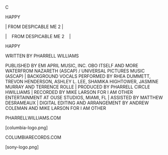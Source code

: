 <!-- FRONT -->

C

HAPPY

| FROM DESPICABLE ME 2 |

<!-- BACK -->

| &nbsp;&nbsp; FROM DESPICABLE ME 2 &nbsp;&nbsp; |

HAPPY

WRITTEN BY PHARRELL WILLIAMS

PUBLISHED BY EMI APRIL MUSIC, INC. OBO ITSELF AND MORE WATERFROM NAZARETH (ASCAP) / UNIVERSAL PICTURES MUSIC (ASCAP) | BACKGROUND VOCALS PERFORMED BY RHEA DUMMETT, TREVON HENDERSON, ASHLEY L. LEE, SHAMIKA HIGHTOWER, JASMINE MURRAY AND TERRENCE ROLLE | PRODUCED BY PHARRELL CIRCLE HWILLIAMS | RECORDED BY MIKE LARSON FOR I AM OTHER ENTERTAINMENT AT OUSE STUDIOS, MIAMI, FL | ASSISTED BY MATTHEW DESRAMEAUX | DIGITAL EDITING AND ARRANGEMENT BY ANDREW COLEMAN AND MIKE LARSON FOR I AM OTHER 

PHARRELLWILLIAMS.COM

[columbia-logo.png]

COLUMBIARECORDS.COM

[sony-logo.png]
